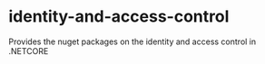 # identity-and-access-control
Provides the nuget packages on the identity and access control in .NETCORE

